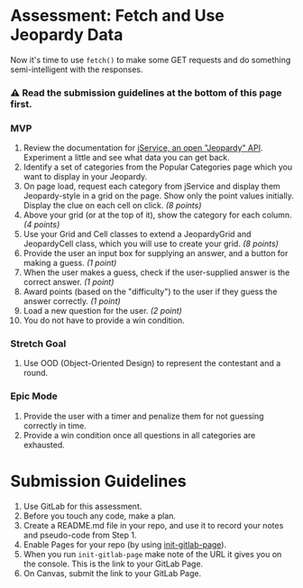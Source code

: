 # Assessment: Fetch and Use Jeopardy Data

Now it's time to use `fetch()` to make some GET requests and do something semi-intelligent with the responses.

### :warning: Read the submission guidelines at the bottom of this page first.

### MVP

1. Review the documentation for [jService, an open "Jeopardy" API](https://jservice.xyz/). Experiment a little and see what data you can get back.
2. Identify a set of categories from the Popular Categories page which you want to display in your Jeopardy.
3. On page load, request each category from jService and display them Jeopardy-style in a grid on the page. Show only the point values initially. Display the clue on each cell on click. *(8 points)*
4. Above your grid (or at the top of it), show the category for each column. *(4 points)*
5. Use your Grid and Cell classes to extend a JeopardyGrid and JeopardyCell class, which you will use to create your grid. *(8 points)*
6. Provide the user an input box for supplying an answer, and a button for making a guess. *(1 point)*
7. When the user makes a guess, check if the user-supplied answer is the correct answer. *(1 point)*
8. Award points (based on the "difficulty") to the user if they guess the answer correctly. *(1 point)*
9. Load a new question for the user. *(2 point)*
10. You do not have to provide a win condition.

### Stretch Goal
1. Use OOD (Object-Oriented Design) to represent the contestant and a round.

### Epic Mode
1. Provide the user with a timer and penalize them for not guessing correctly in time.
2. Provide a win condition once all questions in all categories are exhausted.

# Submission Guidelines
1. Use GitLab for this assessment.
2. Before you touch any code, make a plan.
3. Create a README.md file in your repo, and use it to record your notes and pseudo-code from Step 1.
4. Enable Pages for your repo (by using [init-gitlab-page](https://gitlab.com/kenzie-academy/misc/init-gitlab-page)).
5. When you run `init-gitlab-page` make note of the URL it gives you on the console. This is the link to your GitLab Page.
6. On Canvas, submit the link to your GitLab Page.
